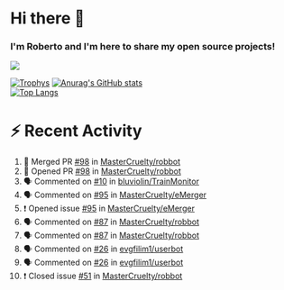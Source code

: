 # Hi there 👋
### I'm Roberto and I'm here to share my open source projects!

<img src="https://komarev.com/ghpvc/?username=mastercruelty&label=Profile views&color=0e75b6"><br>

[![Trophys](https://github-profile-trophy.vercel.app/?username=mastercruelty)](https://github.com/ryo-ma/github-profile-trophy)
[![Anurag's GitHub stats](https://github-readme-stats.vercel.app/api?username=mastercruelty&show_icons=true&theme=tokyonight)](https://github.com/anuraghazra/github-readme-stats)<br>
[![Top Langs](https://github-readme-stats.vercel.app/api/top-langs/?username=mastercruelty&langs_count=8&hide=jupyter%20notebook&exclude_repo=Alarm-project&langs_count=6&layout=compact&theme=tokyonight)](https://github.com/anuraghazra/github-readme-stats)

# :zap: Recent Activity
<!--START_SECTION:activity-->
1. 🎉 Merged PR [#98](https://github.com/MasterCruelty/robbot/pull/98) in [MasterCruelty/robbot](https://github.com/MasterCruelty/robbot)
2. 💪 Opened PR [#98](https://github.com/MasterCruelty/robbot/pull/98) in [MasterCruelty/robbot](https://github.com/MasterCruelty/robbot)
3. 🗣 Commented on [#10](https://github.com/bluviolin/TrainMonitor/issues/10) in [bluviolin/TrainMonitor](https://github.com/bluviolin/TrainMonitor)
4. 🗣 Commented on [#95](https://github.com/MasterCruelty/eMerger/issues/95) in [MasterCruelty/eMerger](https://github.com/MasterCruelty/eMerger)
5. ❗️ Opened issue [#95](https://github.com/MasterCruelty/eMerger/issues/95) in [MasterCruelty/eMerger](https://github.com/MasterCruelty/eMerger)
6. 🗣 Commented on [#87](https://github.com/MasterCruelty/robbot/issues/87) in [MasterCruelty/robbot](https://github.com/MasterCruelty/robbot)
7. 🗣 Commented on [#87](https://github.com/MasterCruelty/robbot/issues/87) in [MasterCruelty/robbot](https://github.com/MasterCruelty/robbot)
8. 🗣 Commented on [#26](https://github.com/evgfilim1/userbot/issues/26) in [evgfilim1/userbot](https://github.com/evgfilim1/userbot)
9. 🗣 Commented on [#26](https://github.com/evgfilim1/userbot/issues/26) in [evgfilim1/userbot](https://github.com/evgfilim1/userbot)
10. ❗️ Closed issue [#51](https://github.com/MasterCruelty/robbot/issues/51) in [MasterCruelty/robbot](https://github.com/MasterCruelty/robbot)
<!--END_SECTION:activity-->
